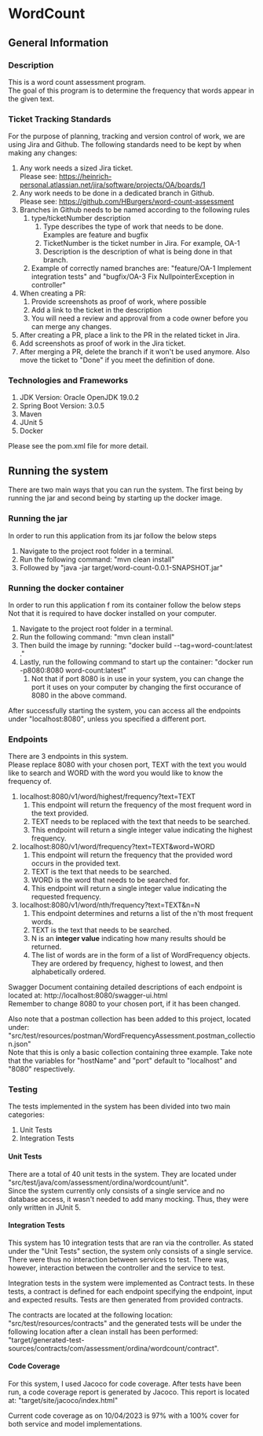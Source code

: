 # WordCount
## General Information
### Description

<p> This is a word count assessment program. <br>
The goal of this program is to determine the frequency that words appear in  the given text. </p>

### Ticket Tracking Standards
<p>For the purpose of planning, tracking and version control of work, we are using Jira and Github. The following standards need to be kept by when making any changes:</p>

1) Any work needs a sized Jira ticket. <br> Please see: https://heinrich-personal.atlassian.net/jira/software/projects/OA/boards/1
2) Any work needs to be done in a dedicated branch in Github.  <br> Please see: https://github.com/HBurgers/word-count-assessment
3) Branches in Github needs to be named according to the following rules
   1) type/ticketNumber description
      1) Type describes the type of work that needs to be done. Examples are feature and bugfix
      2) TicketNumber is the ticket number in Jira. For example, OA-1
      3) Description is the description of what is being done in that branch.
   2) Example of correctly named branches are: "feature/OA-1 Implement integration tests" and "bugfix/OA-3 Fix NullpointerException in controller"
4) When creating a PR:
   1) Provide screenshots as proof of work, where possible
   2) Add a link to the ticket in the description
   3) You will need a review and approval from a code owner before you can merge any changes.
5) After creating a PR, place a link to the PR in the related ticket in Jira.
6) Add screenshots as proof of work in the Jira ticket.
7) After merging a PR, delete the branch if it won't be used anymore. Also move the ticket to "Done" if you meet the definition of done.


### Technologies and Frameworks

1) JDK Version: Oracle OpenJDK 19.0.2
2) Spring Boot Version: 3.0.5
3) Maven
4) JUnit 5
5) Docker

Please see the pom.xml file for more detail.

## Running the system

<p>There are two main ways that you can run the system.
The first being by running the jar and second being by starting up the docker image.
</p>

### Running the jar

In order to run this application from its jar follow the below steps
1) Navigate to the project root folder in a terminal.
2) Run the following command: "mvn clean install"
3) Followed by "java -jar target/word-count-0.0.1-SNAPSHOT.jar"


### Running the docker container

<p>In order to run this application f rom its container follow the below steps<br>
Not that it is required to have docker installed on your computer.</p>

1) Navigate to the project root folder in a terminal.
2) Run the following command: "mvn clean install"
3) Then build the image by running: "docker build --tag=word-count:latest ."
4) Lastly, run the following command to start up the container: "docker run -p8080:8080 word-count:latest"
   1) Not that if port 8080 is in use in your system, you can change the port it uses on your computer by changing the first occurance of 8080 in the above command.

<p>After successfully starting the system, you can access all the endpoints under "localhost:8080", unless you specified a different port. </p> 

### Endpoints

<p>There are 3 endpoints in this system. <br>
Please replace 8080 with your chosen port, TEXT with the text you would like to search and WORD with the word you would like to know the frequency of. 
</p> 


1) localhost:8080/v1/word/highest/frequency?text=TEXT
   1) This endpoint will return the frequency of the most frequent word in the text provided.
   2) TEXT needs to be replaced with the text that needs to be searched.
   3) This endpoint will return a single integer value indicating the highest frequency.
2) localhost:8080/v1/word/frequency?text=TEXT&word=WORD
   1) This endpoint will return the frequency that the provided word occurs in the provided text.
   2) TEXT is the text that needs to be searched. 
   3) WORD is the word that needs to be searched for.
   4) This endpoint will return a single integer value indicating the requested frequency.
3) localhost:8080/v1/word/nth/frequency?text=TEXT&n=N
   1) This endpoint determines and returns a list of the n'th most frequent words.
   2) TEXT is the text that needs to be searched.
   3) N is an <b>integer value</b> indicating how many results should be returned.
   4) The list of words are in the form of a list of WordFrequency objects. They are ordered by frequency, highest to lowest, and then alphabetically ordered. 

Swagger Document containing detailed descriptions of each endpoint is located at: http://localhost:8080/swagger-ui.html <br>
Remember to change 8080 to your chosen port, if it has been changed.

<p>Also note that a postman collection has been added to this project, located under: "src/test/resources/postman/WordFrequencyAssessment.postman_collection.json" <br>
Note that this is only a basic collection containing three example. Take note that the variables for "hostName" and "port" default to "localhost" and "8080" respectively.</p>

### Testing
<p>The tests implemented in the system has been divided into two main categories:</p>

1) Unit Tests
2) Integration Tests

#### Unit Tests

<p>There are a total of 40 unit tests in the system. They are located under "src/test/java/com/assessment/ordina/wordcount/unit". <br> 
Since the system currently only consists of a single service and no database access, it wasn't needed to add many mocking. Thus, they were only written in JUnit 5.</p>

#### Integration Tests

<p>
This system has 10 integration tests that are ran via the controller. As stated under the "Unit Tests" section, the system only consists of a single service. There were thus no interaction between services to test. There was, however, interaction between the controller and the service to test.
</p>
<p>Integration tests in the system were implemented as Contract tests. In these tests, a contract is defined for each endpoint specifying the endpoint, input and expected results.
Tests are then generated from provided contracts.
</p>
<p>The contracts are located at the following location: "src/test/resources/contracts" and the generated tests will be under the following location after a clean install has been performed: "target/generated-test-sources/contracts/com/assessment/ordina/wordcount/contract".</p>

#### Code Coverage

<p>For this system, I used Jacoco for code coverage. After tests have been run, a code coverage report is generated by Jacoco. This report is located at: "target/site/jacoco/index.html"</p>
<p>Current code coverage as on 10/04/2023 is 97% with a 100% cover for both service and model implementations.</p>




